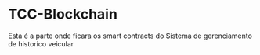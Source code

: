 # TCC-Blockchain

Esta é a parte onde ficara os smart contracts do Sistema de gerenciamento de historico veicular


